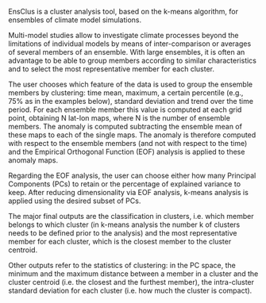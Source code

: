 <!---
EnsClus is a cluster analysis tool in Python, based on the k-means algorithm, for ensembles of climate model simulations. The aim is to group ensemble members according to similar characteristics and to select the most representative member for each cluster.

The user chooses which feature of the data is used to group the ensemble members by the clustering: time mean, maximum, a certain percentile (75% in the examples below), standard deviation and trend over the time period. For each ensemble member this value is computed at each grid point, obtaining N lat-lon maps, where N is the number of ensemble members. The anomaly is computed subtracting the ensemble mean of these maps to each of the single maps. The anomaly is therefore computed with respect to the ensemble members (and not with respect to the time) and the Empirical Orthogonal Function (EOF) analysis is applied to these anomaly maps.

Regarding the EOF analysis, the user can choose either how many Principal Components (PCs) the user wants to retain or the percentage of explained variance the user wants to keep. After reducing dimensionality via EOF analysis, k-means analysis is applied using the desired subset of PCs. The major final outputs are the classification in clusters, i.e. which member belongs to which cluster (in k-means analysis the number k of clusters needs to be defined prior to the analysis) and the most representative member for each cluster, which is the closest member to the cluster centroid.

Other outputs refer to the statistics of clustering: in the PC space, the minimum and the maximum distance between a member in a cluster and the cluster centroid (i.e. the closest and the furthest member), the intra-cluster standard deviation for each cluster (i.e. how much the cluster is compact).

![example output](diagnosticsdata/ensclus/JJApranomaly_hist-min-small.png "Example output")
-->

EnsClus is a cluster analysis tool, based on the k-means algorithm, for ensembles of climate model simulations.

Multi-model studies allow to investigate climate processes beyond the limitations of individual models by means of inter-comparison or averages of several members of an ensemble. With large ensembles, it is often an advantage to be able to group members according to similar characteristics and to select the most representative member for each cluster.

The user chooses which feature of the data is used to group the ensemble members by clustering: time mean, maximum, a certain percentile (e.g., 75% as in the examples below), standard deviation and trend over the time period. For each ensemble member this value is computed at each grid point, obtaining N lat-lon maps, where N is the number of ensemble members. The anomaly is computed subtracting the ensemble mean of these maps to each of the single maps. The anomaly is therefore computed with respect to the ensemble members (and not with respect to the time) and the Empirical Orthogonal Function (EOF) analysis is applied to these anomaly maps.

Regarding the EOF analysis, the user can choose either how many Principal Components (PCs) to retain or the percentage of explained variance to keep. After reducing dimensionality via EOF analysis, k-means analysis is applied using the desired subset of PCs.

The major final outputs are the classification in clusters, i.e. which member belongs to which cluster (in k-means analysis the number k of clusters needs to be defined prior to the analysis) and the most representative member for each cluster, which is the closest member to the cluster centroid.

Other outputs refer to the statistics of clustering: in the PC space, the minimum and the maximum distance between a member in a cluster and the cluster centroid (i.e. the closest and the furthest member), the intra-cluster standard deviation for each cluster (i.e. how much the cluster is compact).
<!--
![example output](diagnosticsdata/ensclus/JJApranomaly_hist-min-small.png "Example output")
-->
